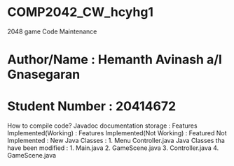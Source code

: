 # COMP2042_CW_hcyhg1
2048 game Code Maintenance
# Author/Name : Hemanth Avinash a/l Gnasegaran
# Student Number  : 20414672
How to compile code?
Javadoc documentation storage : 
Features Implemented(Working) :
Features Implemented(Not Working) :
Featured Not Implemented          :
New Java Classes  : 1. Menu Controller.java
Java Classes tha have been modified : 1. Main.java
                                      2. GameScene.java
                                      3. Controller.java
                                      4. GameScene.java

